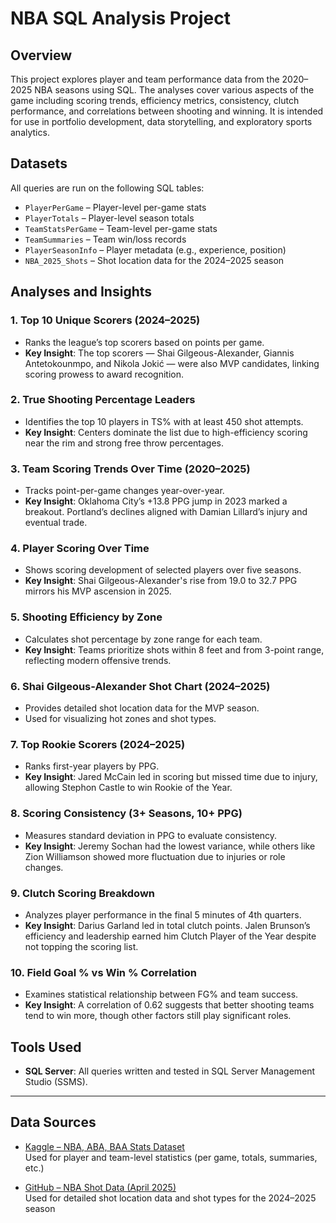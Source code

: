 
# NBA SQL Analysis Project

## Overview

This project explores player and team performance data from the 2020–2025 NBA seasons using SQL. The analyses cover various aspects of the game including scoring trends, efficiency metrics, consistency, clutch performance, and correlations between shooting and winning. It is intended for use in portfolio development, data storytelling, and exploratory sports analytics.

## Datasets

All queries are run on the following SQL tables:

- `PlayerPerGame` – Player-level per-game stats
- `PlayerTotals` – Player-level season totals
- `TeamStatsPerGame` – Team-level per-game stats
- `TeamSummaries` – Team win/loss records
- `PlayerSeasonInfo` – Player metadata (e.g., experience, position)
- `NBA_2025_Shots` – Shot location data for the 2024–2025 season

## Analyses and Insights

### 1. Top 10 Unique Scorers (2024–2025)
- Ranks the league’s top scorers based on points per game.
- **Key Insight**: The top scorers — Shai Gilgeous-Alexander, Giannis Antetokounmpo, and Nikola Jokić — were also MVP candidates, linking scoring prowess to award recognition.

### 2. True Shooting Percentage Leaders
- Identifies the top 10 players in TS% with at least 450 shot attempts.
- **Key Insight**: Centers dominate the list due to high-efficiency scoring near the rim and strong free throw percentages.

### 3. Team Scoring Trends Over Time (2020–2025)
- Tracks point-per-game changes year-over-year.
- **Key Insight**: Oklahoma City’s +13.8 PPG jump in 2023 marked a breakout. Portland’s declines aligned with Damian Lillard’s injury and eventual trade.

### 4. Player Scoring Over Time
- Shows scoring development of selected players over five seasons.
- **Key Insight**: Shai Gilgeous-Alexander's rise from 19.0 to 32.7 PPG mirrors his MVP ascension in 2025.

### 5. Shooting Efficiency by Zone
- Calculates shot percentage by zone range for each team.
- **Key Insight**: Teams prioritize shots within 8 feet and from 3-point range, reflecting modern offensive trends.

### 6. Shai Gilgeous-Alexander Shot Chart (2024–2025)
- Provides detailed shot location data for the MVP season.
- Used for visualizing hot zones and shot types.

### 7. Top Rookie Scorers (2024–2025)
- Ranks first-year players by PPG.
- **Key Insight**: Jared McCain led in scoring but missed time due to injury, allowing Stephon Castle to win Rookie of the Year.

### 8. Scoring Consistency (3+ Seasons, 10+ PPG)
- Measures standard deviation in PPG to evaluate consistency.
- **Key Insight**: Jeremy Sochan had the lowest variance, while others like Zion Williamson showed more fluctuation due to injuries or role changes.

### 9. Clutch Scoring Breakdown
- Analyzes player performance in the final 5 minutes of 4th quarters.
- **Key Insight**: Darius Garland led in total clutch points. Jalen Brunson’s efficiency and leadership earned him Clutch Player of the Year despite not topping the scoring list.

### 10. Field Goal % vs Win % Correlation
- Examines statistical relationship between FG% and team success.
- **Key Insight**: A correlation of 0.62 suggests that better shooting teams tend to win more, though other factors still play significant roles.

## Tools Used

- **SQL Server**: All queries written and tested in SQL Server Management Studio (SSMS).

---

## Data Sources

- [Kaggle – NBA, ABA, BAA Stats Dataset](https://www.kaggle.com/datasets/sumitrodatta/nba-aba-baa-stats)  
  Used for player and team-level statistics (per game, totals, summaries, etc.)

- [GitHub – NBA Shot Data (April 2025)](https://github.com/DomSamangy/NBA_Shots_04_25/tree/main)  
  Used for detailed shot location data and shot types for the 2024–2025 season
